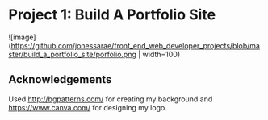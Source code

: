 # Project 1: Build A Portfolio Site

![image](https://github.com/jonessarae/front_end_web_developer_projects/blob/master/build_a_portfolio_site/porfolio.png | width=100)


## Acknowledgements

Used http://bgpatterns.com/ for creating my background and https://www.canva.com/ for designing my logo. 

